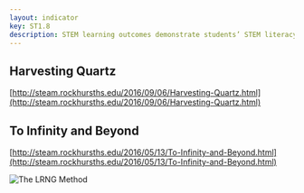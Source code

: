 ```yaml
---
layout: indicator
key: ST1.8
description: STEM learning outcomes demonstrate students’ STEM literacy necessary for the next level of STEM learning and for post- secondary and workforce readiness.
---
```

## Harvesting Quartz

[http://steam.rockhursths.edu/2016/09/06/Harvesting-Quartz.html](http://steam.rockhursths.edu/2016/09/06/Harvesting-Quartz.html)

## To Infinity and Beyond

[http://steam.rockhursths.edu/2016/05/13/To-Infinity-and-Beyond.html](http://steam.rockhursths.edu/2016/05/13/To-Infinity-and-Beyond.html)

<div class="flex-wrapper">
  <img src="{{ site.baseurl }}/img/indicators/st1.8a.jpg" alt="The LRNG Method">
</div>
